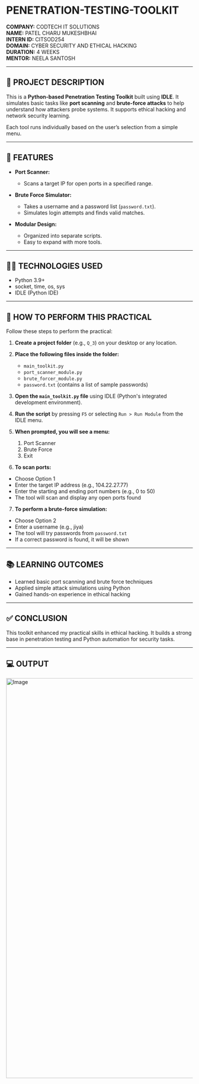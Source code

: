 # PENETRATION-TESTING-TOOLKIT

**COMPANY:** CODTECH IT SOLUTIONS  
**NAME:** PATEL CHARU MUKESHBHAI  
**INTERN ID:** CITSOD254  
**DOMAIN:** CYBER SECURITY AND ETHICAL HACKING  
**DURATION:** 4 WEEKS  
**MENTOR:** NEELA SANTOSH

---

## 📄 PROJECT DESCRIPTION

This is a **Python-based Penetration Testing Toolkit** built using **IDLE**. It simulates basic tasks like **port scanning** and **brute-force attacks** to help understand how attackers probe systems. It supports ethical hacking and network security learning.

Each tool runs individually based on the user’s selection from a simple menu.

---

## 🔧 FEATURES

- **Port Scanner:**
  - Scans a target IP for open ports in a specified range.

- **Brute Force Simulator:**
  - Takes a username and a password list (`password.txt`).
  - Simulates login attempts and finds valid matches.

- **Modular Design:**
  - Organized into separate scripts.
  - Easy to expand with more tools.

---

## 🧑‍💻 TECHNOLOGIES USED

- Python 3.9+
- socket, time, os, sys
- IDLE (Python IDE)

---

## 🧪 HOW TO PERFORM THIS PRACTICAL

Follow these steps to perform the practical:

1. **Create a project folder** (e.g., `Q_3`) on your desktop or any location.

2. **Place the following files inside the folder:**
   - `main_toolkit.py`
   - `port_scanner_module.py`
   - `brute_forcer_module.py`
   - `password.txt` (contains a list of sample passwords)

3. **Open the `main_toolkit.py` file** using IDLE (Python's integrated development environment).

4. **Run the script** by pressing `F5` or selecting `Run > Run Module` from the IDLE menu.

5. **When prompted, you will see a menu:**
     1. Port Scanner
     2. Brute Force
     3. Exit

7. **To scan ports:**
- Choose Option 1
- Enter the target IP address (e.g., 104.22.27.77)
- Enter the starting and ending port numbers (e.g., 0 to 50)
- The tool will scan and display any open ports found

7. **To perform a brute-force simulation:**
- Choose Option 2
- Enter a username (e.g., jiya)
- The tool will try passwords from `password.txt`
- If a correct password is found, it will be shown

---

## 📚 LEARNING OUTCOMES

- Learned basic port scanning and brute force techniques
- Applied simple attack simulations using Python
- Gained hands-on experience in ethical hacking

---

## ✅ CONCLUSION

This toolkit enhanced my practical skills in ethical hacking. It builds a strong base in penetration testing and Python automation for security tasks.

---

## 💻 OUTPUT

<img width="1920" height="1080" alt="Image" src="https://github.com/user-attachments/assets/dd3acea3-7c8a-43e5-89dd-78a94c238218" />

